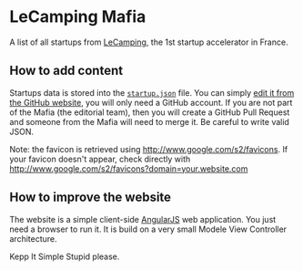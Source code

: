 LeCamping Mafia
===============

A list of all startups from [LeCamping](http://accelerate.numaparis.com/), the 1st startup accelerator in France.

How to add content
------------------

Startups data is stored into the [`startup.json`](https://github.com/lecamping/lecampingmafia/blob/gh-pages/startups.json) file. You can simply [edit it from the GitHub website](https://github.com/lecamping/lecampingmafia/edit/gh-pages/startups.json), you will only need a GitHub account. If you are not part of the Mafia (the editorial team), then you will create a GitHub Pull Request and someone from the Mafia will need to merge it. Be careful to write valid JSON.

Note: the favicon is retrieved using http://www.google.com/s2/favicons. If your favicon doesn't appear, check directly with http://www.google.com/s2/favicons?domain=your.website.com 

How to improve the website
--------------------------

The website is a simple client-side [AngularJS](http://angularjs.org/) web application. You just need a browser to run it. It is build on a very small Modele View Controller architecture.

Kepp It Simple Stupid please.
